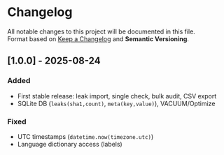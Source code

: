 # Changelog

All notable changes to this project will be documented in this file.  
Format based on [Keep a Changelog](https://keepachangelog.com/en/1.1.0/) and **Semantic Versioning**.

## [1.0.0] - 2025-08-24
### Added
- First stable release: leak import, single check, bulk audit, CSV export
- SQLite DB (`leaks(sha1,count)`, `meta(key,value)`), VACUUM/Optimize

### Fixed
- UTC timestamps (`datetime.now(timezone.utc)`)
- Language dictionary access (labels)